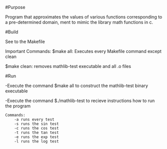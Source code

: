 #Purpose

Program that approximates the values of various functions 
corresponding to a pre-determined domain, ment to mimic
the library math functions in c.


#Build

See to the Makefile

Important Commands:
$make all:
	Executes every Makefile command except clean
	
$make clean:
	removes mathlib-test executable and all .o files
	
	
#Run

-Execute the command $make all to construct
 the mathlib-test binary executable

-Execute the command $./mathlib-test
 to recieve instructions how to run the program
 
 	Commands:
 		-a runs every test
 		-s runs the sin test
 		-c runs the cos test
 		-t runs the tan test
 		-e runs the exp test
 		-l runs the log test 

